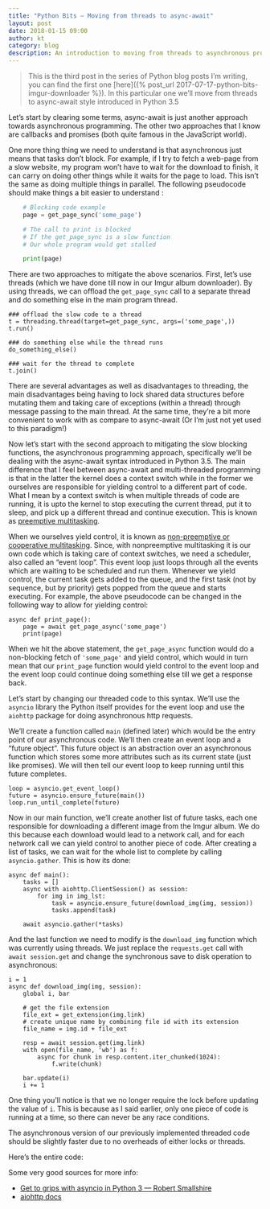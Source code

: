 ```yaml
---
title: "Python Bits — Moving from threads to async-await"
layout: post
date: 2018-01-15 09:00
author: kt
category: blog
description: An introduction to moving from threads to asynchronous programming
---
```


> This is the third post in the series of Python blog posts I’m writing, you can
> find the first one
[here]({% post_url 2017-07-17-python-bits-imgur-downloader %}).
In this particular one we’ll move from threads to async-await style introduced
in Python 3.5

Let’s start by clearing some terms, async-await is just another approach towards
asynchronous programming. The other two approaches that I know are callbacks and
promises (both quite famous in the JavaScript world).

One more thing thing we need to understand is that asynchronous just means that
tasks don’t block. For example, if I try to fetch a web-page from a slow
website, my program won’t have to wait for the download to finish, it can carry
on doing other things while it waits for the page to load. This isn’t the same
as doing multiple things in parallel. The following pseudocode should make
things a bit easier to understand :

```python
    # Blocking code example
    page = get_page_sync('some_page')

    # The call to print is blocked
    # If the get_page_sync is a slow function
    # Our whole program would get stalled

    print(page)
```

There are two approaches to mitigate the above scenarios. First, let’s use
threads (which we have done till now in our Imgur album downloader). By using
threads, we can offload the `get_page_sync` call to a separate thread and do
something else in the main program thread.

    ### offload the slow code to a thread
    t = threading.thread(target=get_page_sync, args=('some_page',))
    t.run()

    ### do something else while the thread runs
    do_something_else()

    ### wait for the thread to complete
    t.join()

There are several advantages as well as disadvantages to threading, the main
disadvantages being having to lock shared data structures before mutating them
and taking care of exceptions (within a thread) through message passing to the
main thread. At the same time, they’re a bit more convenient to work with as
compare to async-await (Or I’m just not yet used to this paradigm!)

Now let’s start with the second approach to mitigating the slow blocking
functions, the asynchronous programming approach, specifically we’ll be dealing
with the async-await syntax introduced in Python 3.5. The main difference that I
feel between async-await and multi-threaded programming is that in the latter
the kernel does a context switch while in the former we ourselves are
responsible for yielding control to a different part of code. What I mean by a
context switch is when multiple threads of code are running, it is upto the
kernel to stop executing the current thread, put it to sleep, and pick up a
different thread and continue execution. This is known as [preemptive
multitasking](https://en.wikipedia.org/wiki/Preemption_(computing)).

When we ourselves yield control, it is known as [non-preemptive or cooperative
multitasking](https://en.wikipedia.org/wiki/Cooperative_multitasking). Since,
with nonpreemptive multitasking it is our own code which is taking care of
context switches, we need a scheduler, also called an “event loop”. This event
loop just loops through all the events which are waiting to be scheduled and run
them. Whenever we yield control, the current task gets added to the queue, and
the first task (not by sequence, but by priority) gets popped from the queue and
starts executing. For example, the above pseudocode can be changed in the
following way to allow for yielding control:

    async def print_page():
        page = await get_page_async('some_page')
        print(page)

When we hit the above statement, the `get_page_async` function would do a
non-blocking fetch of `'some_page'` and yield control, which would in turn mean
that our `print_page` function would yield control to the event loop and the
event loop could continue doing something else till we get a response back.

Let’s start by changing our threaded code to this syntax. We’ll use the
`asyncio` library the Python itself provides for the event loop and use the
`aiohttp` package for doing asynchronous http requests.

We’ll create a function called `main` (defined later) which would be the entry
point of our asynchronous code. We’ll then create an event loop and a “future
object”. This future object is an abstraction over an asynchronous function
which stores some more attributes such as its current state (just like
promises). We will then tell our event loop to keep running until this future
completes.

    loop = asyncio.get_event_loop()
    future = asyncio.ensure_future(main())
    loop.run_until_complete(future)

Now in our main function, we’ll create another list of future tasks, each one
responsible for downloading a different image from the Imgur album. We do this
because each download would lead to a network call, and for each network call we
can yield control to another piece of code. After creating a list of tasks, we
can wait for the whole list to complete by calling `asyncio.gather`. This is how
its done:

    async def main():
        tasks = []
        async with aiohttp.ClientSession() as session:
            for img in img_lst:
                task = asyncio.ensure_future(download_img(img, session))
                tasks.append(task)

        await asyncio.gather(*tasks)

And the last function we need to modify is the `download_img` function which was
currently using threads. We just replace the `requests.get` call with `await
session.get` and change the synchronous save to disk operation to asynchronous:

    i = 1
    async def download_img(img, session):
        global i, bar

        # get the file extension
        file_ext = get_extension(img.link)
        # create unique name by combining file id with its extension
        file_name = img.id + file_ext

        resp = await session.get(img.link)
        with open(file_name, 'wb') as f:
            async for chunk in resp.content.iter_chunked(1024):
                f.write(chunk)

        bar.update(i)
        i += 1

One thing you’ll notice is that we no longer require the lock before updating
the value of `i`. This is because as I said earlier, only one piece of code is
running at a time, so there can never be any race conditions.

The asynchronous version of our previously implemented threaded code should be
slightly faster due to no overheads of either locks or threads.

Here’s the entire code:

<script src="https://gist.github.com/kartikanand/de7dd017af18078a7edf0b5be2317e20.js"></script>

Some very good sources for more info:

- [Get to grips with asyncio in Python 3 — Robert
Smallshire](https://www.youtube.com/watch?v=M-UcUs7IMIM&feature=youtu.be)
- [aiohttp docs](https://aiohttp.readthedocs.io/en/stable/)
